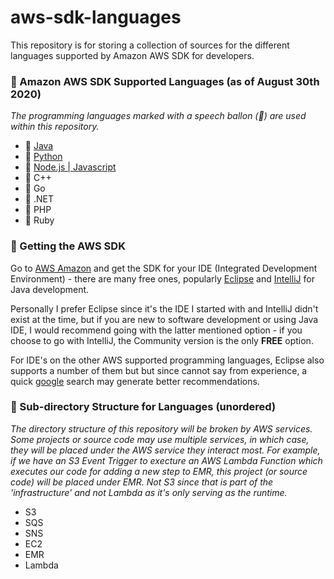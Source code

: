 # aws-sdk-languages
This repository is for storing a collection of sources for the different languages supported by Amazon AWS SDK for developers. 

### 💎 Amazon AWS SDK Supported Languages (as of August 30th 2020)
_The programming languages marked with a speech ballon (💬) are used within this repository._
* 💬 [Java](https://github.com/yuelchen/explore-aws-sdk-languages/tree/master/aws-java-sdk/src/main/java/com/yuelchen)
* 💬 [Python](https://github.com/yuelchen/explore-aws-sdk-languages/tree/master/aws-python-sdk)
* 💬 [Node.js | Javascript](https://github.com/yuelchen/explore-aws-sdk-languages/tree/master/aws-js-sdk)
* 💭 C++
* 💭 Go
* 💭 .NET
* 💭 PHP
* 💭 Ruby

### 🏃 Getting the AWS SDK
Go to [AWS Amazon](https://aws.amazon.com/tools/) and get the SDK for your IDE (Integrated Development Environment) - there are many free ones, popularly [Eclipse](https://www.eclipse.org/ide/) and [IntelliJ](https://www.jetbrains.com/idea/) for Java development. 

Personally I prefer Eclipse since it's the IDE I started with and IntelliJ didn't exist at the time, but if you are new to software development or using Java IDE, I would recommend going with the latter mentioned option - if you choose to go with IntelliJ, the Community version is the only **FREE** option. 

For IDE's on the other AWS supported programming languages, Eclipse also supports a number of them but but since cannot say from experience, a quick [google](https://www.google.com/) search may generate better recommendations.

### 📂 Sub-directory Structure for Languages (unordered)
_The directory structure of this repository will be broken by AWS services. Some projects or source code may use multiple services, in which case, they will be placed under the AWS service they interact most. For example, if we have an S3 Event Trigger to execture an AWS Lambda Function which executes our code for adding a new step to EMR, this project (or source code) will be placed under EMR. Not S3 since that is part of the 'infrastructure' and not Lambda as it's only serving as the runtime._
* S3
* SQS
* SNS
* EC2
* EMR
* Lambda
